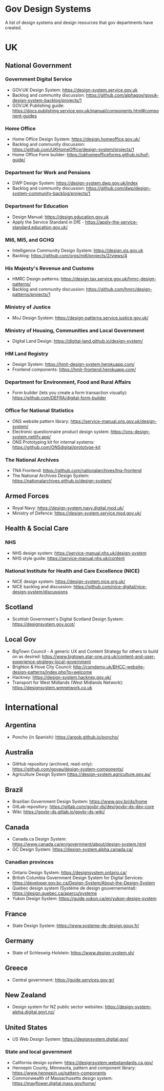 # Gov Design Systems
A list of design systems and design resources that gov departments have created.

# UK

## National Government

### Government Digital Service
- GOV.UK Design System: https://design-system.service.gov.uk
- Backlog and community discussion: https://github.com/alphagov/govuk-design-system-backlog/projects/1
- GOV.UK Publishing guide: https://docs.publishing.service.gov.uk/manual/components.html#component-guides

### Home Office
- Home Office Design System: https://design.homeoffice.gov.uk/
- Backlog and community discussion: https://github.com/UKHomeOffice/design-system/projects/1
- Home Office Form builder: https://ukhomeofficeforms.github.io/hof-guide/

### Department for Work and Pensions
- DWP Design System: https://design-system.dwp.gov.uk/index
- Backlog and community discussion: https://github.com/dwp/design-system-community-backlog/projects/1

### Department for Education
- Design Manual: https://design.education.gov.uk
- Apply the Service Standard in DfE - https://apply-the-service-standard.education.gov.uk/

### MI6, MI5, and GCHQ
- Intelligence Community Design System: https://design.sis.gov.uk
- Backlog: https://github.com/orgs/mi6/projects/2/views/4

### His Majesty's Revenue and Customs
- HMRC Design patterns: https://design.tax.service.gov.uk/hmrc-design-patterns/
- Backlog and community discussion: https://github.com/hmrc/design-patterns/projects/1

### Ministry of Justice
- MoJ Design System: https://design-patterns.service.justice.gov.uk/

### Ministry of Housing, Communities and Local Government
- Digital Land Design: https://digital-land.github.io/design-system/

### HM Land Registry
- Design System: https://hmlr-design-system.herokuapp.com/
- Frontend components: https://hmlr-frontend.herokuapp.com/

### Department for Environment, Food and Rural Affairs
- Form builder (lets you create a form transaction visually): https://github.com/DEFRA/digital-form-builder

### Office for National Statistics
- ONS website pattern library: https://service-manual.ons.gov.uk/design-system/
- Electronic questionnaire product design system: https://ons-design-system.netlify.app/
- ONS Prototyping kit for internal systems: https://github.com/ONSdigital/prototype-kit

### The National Archives
- TNA Frontend: https://github.com/nationalarchives/tna-frontend
- The National Archives Design System: https://nationalarchives.github.io/design-system/

## Armed Forces
- Royal Navy: https://design-system.navy.digital.mod.uk/
- Ministry of Defence: https://design-system.service.mod.gov.uk/

## Health & Social Care

### NHS
- NHS design system: https://service-manual.nhs.uk/design-system
- NHS style guide: https://service-manual.nhs.uk/content

### National Institute for Health and Care Excellence (NICE)
- NICE design system: https://design-system.nice.org.uk/
- NICE backlog and discussion: https://github.com/nice-digital/nice-design-system/discussions

## Scotland
- Scottish Government's Digital Scotland Design System: https://designsystem.gov.scot/

## Local Gov
- BigTown Council - A generic UX and Content Strategy for others to build on as desired: https://www.bigtown.star-one.org.uk/content-and-user-experience-strategy-local-government
- Brighton & Hove City Council: http://csmdemo.uk/BHCC-website-design-patterns/index.php?p=welcome
- Hackney: https://design-system.hackney.gov.uk/
- Transport for West Midlands (West Midlands Network): https://designsystem.wmnetwork.co.uk

# International

## Argentina
- Poncho (in Spanish): https://argob.github.io/poncho/

## Australia
- GitHub repository (archived, read-only): https://github.com/govau/design-system-components/
- Agriculture Design System https://design-system.agriculture.gov.au/

## Brazil
- Brazilian Government Design System: https://www.gov.br/ds/home
- GitLab repository: https://gitlab.com/govbr-ds/dev/govbr-ds-dev-core
- Wiki: https://govbr-ds.gitlab.io/govbr-ds-wiki/

## Canada
- Canada.ca Design System: https://www.canada.ca/en/government/about/design-system.html
- GC Design System: https://design-system.alpha.canada.ca/

### Canadian provinces
- Ontario Design System: https://designsystem.ontario.ca/
- British Columbia Government Design System for Digital Services: https://developer.gov.bc.ca/Design-System/About-the-Design-System
- Quebec design system (Système de design gouvernemental): https://design.quebec.ca/apercu/systeme
- Yukon Design System: https://guide.yukon.ca/en/yukon-design-system

## France
- State Design System: https://www.systeme-de-design.gouv.fr/

## Germany
- State of Schleswig-Holstein: https://www.design-system.sh/

## Greece
- Central government: https://guide.services.gov.gr/

## New Zealand
- Design system for NZ public sector websites: https://design-system-alpha.digital.govt.nz/

## United States
- US Web Design System: https://designsystem.digital.gov/

### State and local government
- California design system: https://designsystem.webstandards.ca.gov/
- Hennepin County, Minnesota, pattern and component library: https://www.hennepin.us/pattern-components
- Commonwealth of Massachusetts design system: https://mayflower.digital.mass.gov/home/


